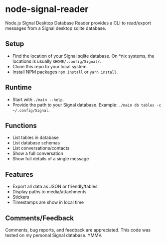 # node-signal-reader
Node.js Signal Desktop Database Reader provides a CLI to read/export messages from a Signal desktop sqlite database.

## Setup
* Find the location of your Signal sqlite database. On *nix systems, the locations is usually `$HOME/.config/Signal/`.
* Clone this repo to your local system.
* Install NPM packages `npm install` or `yarn install`.

## Runtime
* Start with `./main --help`. 
* Provide the path to your Signal database. Example: `./main db tables -c ~/.config/Signal`.

## Functions
* List tables in database
* List database schemas
* List conversations/contacts
* Show a full conversation
* Show full details of a single message

## Features
* Export all data as JSON or friendly/tables
* Display paths to media/attachments
* Stickers
* Timestamps are show in local time

## Comments/Feedback
Comments, bug reports, and feedback are appreciated. This code was tested on my personal Signal database. YMMV.
